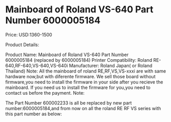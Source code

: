 # Mainboard of Roland VS-640 Part Number 6000005184

Price: USD:1360-1500

Product Details:

Product Name:
Mainboard of Roland VS-640 Part Number 6000005184 (replaced by 6000005184)
Printer Compatibility:
Roland RE-640,RF-640,VS-640,VS-640i
Manufacturer:
Roland Japan( or Roland Thailand)
Note:
All the mainboard of roland RE,RF,VS,VS-xxxi are with same hardware now,but with diferente firmware.
We sell those board without firmware,you need to install the firmware in your side after you recieve the mainboard.
If you need us to install the firmware for you,you need to contact us before the payment.
Note:
The Part Number 600002233 is all be replaced by new part number:6000005184,and from now on all the roland RE RF VS series with this part number as below: